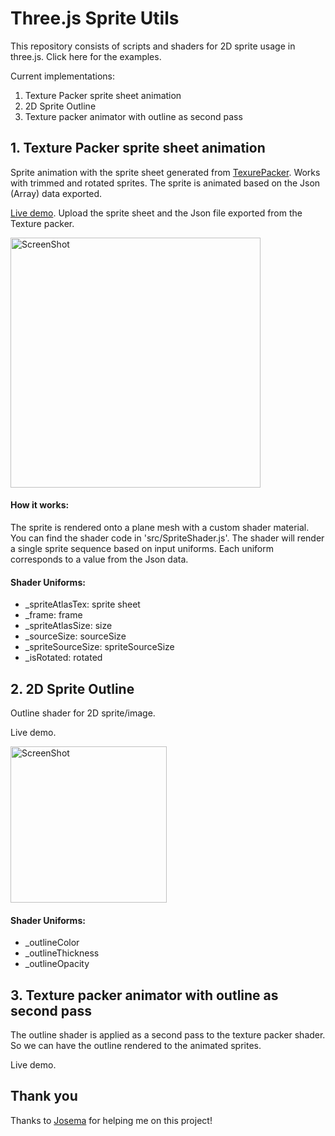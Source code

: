 # Three.js Sprite Utils
This repository consists of scripts and shaders for 2D sprite usage in three.js. Click here for the examples.

Current implementations:
1. Texture Packer sprite sheet animation
2. 2D Sprite Outline
3. Texture packer animator with outline as second pass

## 1. Texture Packer sprite sheet animation
Sprite animation with the sprite sheet generated from [TexurePacker](https://www.codeandweb.com/texturepacker). Works with trimmed and rotated sprites. The sprite is animated based on the Json (Array) data exported. 

[Live demo](https://knowercoder.github.io/TexturePacker-Animator-Threejs/). Upload the sprite sheet and the Json file exported from the Texture packer.

<p align="left">
  <img src="https://github.com/user-attachments/assets/bfeb872d-a83b-46da-8682-e5b0357cf75e" alt="ScreenShot" width="400"/>
</p>

#### How it works:

The sprite is rendered onto a plane mesh with a custom shader material. You can find the shader code in 'src/SpriteShader.js'. The shader will render a single sprite sequence based on input uniforms. Each uniform corresponds to a value from the Json data.

#### Shader Uniforms:
- _spriteAtlasTex: sprite sheet
- _frame: frame
- _spriteAtlasSize: size
- _sourceSize: sourceSize
- _spriteSourceSize: spriteSourceSize
- _isRotated: rotated

## 2. 2D Sprite Outline
Outline shader for 2D sprite/image.

Live demo.
<p align="left">
  <img src="https://github.com/user-attachments/assets/e8457af9-6348-42ae-b3f0-c8c1c9afc23a" alt="ScreenShot" width="250"/>
</p>

#### Shader Uniforms:
- _outlineColor
- _outlineThickness
- _outlineOpacity

## 3. Texture packer animator with outline as second pass
The outline shader is applied as a second pass to the texture packer shader. So we can have the outline rendered to the animated sprites.

Live demo.

## Thank you
Thanks to [Josema](https://github.com/Josema) for helping me on this project!



